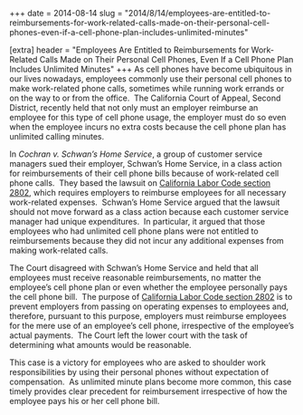 +++
date = 2014-08-14
slug = "2014/8/14/employees-are-entitled-to-reimbursements-for-work-related-calls-made-on-their-personal-cell-phones-even-if-a-cell-phone-plan-includes-unlimited-minutes"

[extra]
header = "Employees Are Entitled to Reimbursements for Work-Related Calls Made on Their Personal Cell Phones, Even If a Cell Phone Plan Includes Unlimited Minutes"
+++
As cell phones have become ubiquitous in our lives nowadays, employees commonly use their personal cell phones to make work-related phone calls, sometimes while running work errands or on the way to or from the office.  The California Court of Appeal, Second District, recently held that not only must an employer reimburse an employee for this type of cell phone usage, the employer must do so even when the employee incurs no extra costs because the cell phone plan has unlimited calling minutes. 

In _Cochran v. Schwan’s Home Service_, a group of customer service managers sued their employer, Schwan’s Home Service, in a class action for reimbursements of their cell phone bills because of work-related cell phone calls.  They based the lawsuit on [California Labor Code section 2802](https://leginfo.legislature.ca.gov/faces/codes_displaySection.xhtml?lawCode=LAB&amp;sectionNum=2802.), which requires employers to reimburse employees for all necessary work-related expenses.  Schwan’s Home Service argued that the lawsuit should not move forward as a class action because each customer service manager had unique expenditures.  In particular, it argued that those employees who had unlimited cell phone plans were not entitled to reimbursements because they did not incur any additional expenses from making work-related calls.

The Court disagreed with Schwan’s Home Service and held that all employees must receive reasonable reimbursements, no matter the employee’s cell phone plan or even whether the employee personally pays the cell phone bill.  The purpose of [California Labor Code section 2802](https://leginfo.legislature.ca.gov/faces/codes_displaySection.xhtml?lawCode=LAB&amp;sectionNum=2802.) is to prevent employers from passing on operating expenses to employees and, therefore, pursuant to this purpose, employers must reimburse employees for the mere use of an employee’s cell phone, irrespective of the employee’s actual payments.  The Court left the lower court with the task of determining what amounts would be reasonable.

This case is a victory for employees who are asked to shoulder work responsibilities by using their personal phones without expectation of compensation.  As unlimited minute plans become more common, this case timely provides clear precedent for reimbursement irrespective of how the employee pays his or her cell phone bill.


